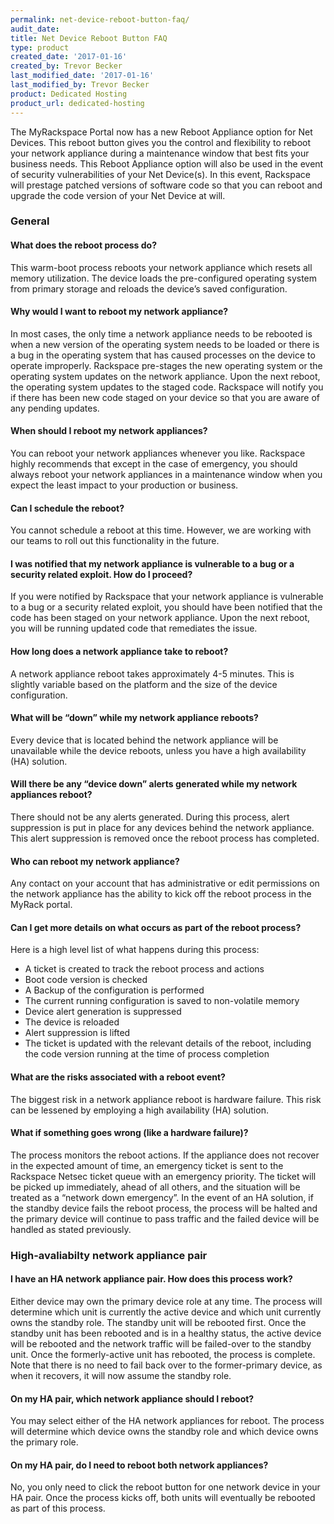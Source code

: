 ```yaml
---
permalink: net-device-reboot-button-faq/
audit_date:
title: Net Device Reboot Button FAQ
type: product
created_date: '2017-01-16'
created_by: Trevor Becker
last_modified_date: '2017-01-16'
last_modified_by: Trevor Becker
product: Dedicated Hosting
product_url: dedicated-hosting
---
```


The MyRackspace Portal now has a new Reboot Appliance option for Net Devices. This reboot button gives you the control and flexibility to reboot your network appliance during a maintenance window that best fits your business needs. This Reboot Appliance option will also be used in the event of security vulnerabilities of your Net Device(s). In this event,  Rackspace will prestage patched versions of software code so that you can reboot and upgrade the code version of your Net Device at will.

### General

#### What does the reboot process do?

This warm-boot process reboots your network appliance which resets all memory utilization. The device loads the pre-configured operating system from primary storage and reloads the device’s saved configuration.


#### Why would I want to reboot my network appliance?

In most cases, the only time a network appliance needs to be rebooted is when a new version of the operating system needs to be loaded or there is a bug in the operating system that has caused processes on the device to operate improperly. Rackspace pre-stages the new operating system or the operating system updates on the network appliance. Upon the next reboot, the operating system updates to the staged code. Rackspace will notify you if there has been new code staged on your device so that you are aware of any pending updates.
 
 
#### When should I reboot my network appliances?

You can reboot your network appliances whenever you like. Rackspace highly recommends that except in the case of emergency, you should always reboot your network appliances in a maintenance window when you expect the least impact to your production or business.


#### Can I schedule the reboot?

You cannot schedule a reboot at this time. However, we are working with our teams to roll out this functionality in the future.


#### I was notified that my network appliance is vulnerable to a bug or a security related exploit. How do I proceed?

If you were notified by Rackspace that your network appliance is vulnerable to a bug or a security related exploit, you should have been notified that the code has been staged on your network appliance. Upon the next reboot, you will be running updated code that remediates the issue.


#### How long does a network appliance take to reboot?

A network appliance reboot takes approximately 4-5 minutes. This is slightly variable based on the platform and the size of the device configuration.


#### What will be “down” while my network appliance reboots?

Every device that is located behind the network appliance will be unavailable while the device reboots, unless you have a high availability (HA) solution.


#### Will there be any “device down” alerts generated while my network appliances reboot?

There should not be any alerts generated. During this process, alert suppression is put in place for any devices behind the network appliance. This alert suppression is removed once the reboot process has completed.

 
#### Who can reboot my network appliance?

Any contact on your account that has administrative or edit permissions on the network appliance has the ability to kick off the reboot process in the MyRack portal.

 
#### Can I get more details on what occurs as part of the reboot process?

Here is a high level list of what happens during this process:

- A ticket is created to track the reboot process and actions
- Boot code version is checked
- A Backup of the configuration is performed
- The current running configuration is saved to non-volatile memory
- Device alert generation is suppressed
- The device is reloaded
- Alert suppression is lifted
- The ticket is updated with the relevant details of the reboot, including the code version running at the time of process completion

 
#### What are the risks associated with a reboot event?

The biggest risk in a network appliance reboot is hardware failure. This risk can be lessened by employing a high availability (HA) solution.


#### What if something goes wrong (like a hardware failure)?

The process monitors the reboot actions. If the appliance does not recover in the expected amount of time, an emergency ticket is sent to the Rackspace Netsec ticket queue with an emergency priority. The ticket will be picked up immediately, ahead of all others, and the situation will be treated as a “network down emergency”. In the event of an HA solution, if the standby device fails the reboot process, the process will be halted and the primary device will continue to pass traffic and the failed device will be handled as stated previously.


### High-avaliabilty network appliance pair 
 
#### I have an HA network appliance pair. How does this process work?

Either device may own the primary device role at any time. The process will determine which unit is currently the active device and which unit currently owns the standby role. The standby unit will be rebooted first. Once the standby unit has been rebooted and is in a healthy status, the active device will be rebooted and the network traffic will be failed-over to the standby unit. Once the formerly-active unit has rebooted, the process is complete. Note that there is no need to fail back over to the former-primary device, as when it recovers, it will now assume the standby role.

 
#### On my HA pair, which network appliance should I reboot?

You may select either of the HA network appliances for reboot. The process will determine which device owns the standby role and which device owns the primary role.

 
####  On my HA pair, do I need to reboot both network appliances?

No, you only need to click the reboot button for one network device in your HA pair. Once the process kicks off, both units will eventually be rebooted as part of this process.

